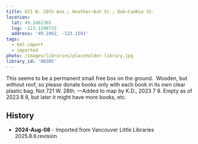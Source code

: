 ```yaml
---
title: 621 W. 28th Ave.; Heather—Ash St.; Oak—Cambie St.
location:
  lat: 49.2462365
  lng: -123.1190733
  address: '49.2462, -123.1191'
tags:
  - kml-import
  - imported
photo: /images/libraries/placeholder-library.jpg
library_id: '00305'
---
```

This seems to be a permanent small free box on the ground.  
Wooden, but without roof, so please donate books only with each book in its own clear plastic bag.
Not 721 W. 28th.
—Added to map by K.D., 2023 7 8.
Empty as of 2023 8 8, but later it might have more books, etc.  

## History
- **2024-Aug-08** - Imported from Vancouver Little Libraries 2025.8.6.revision
